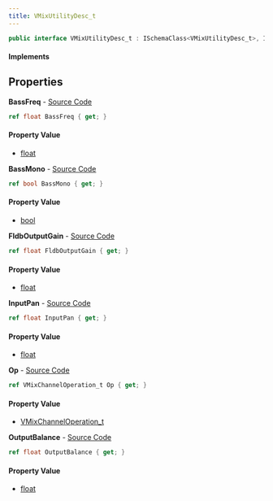 ```yaml
---
title: VMixUtilityDesc_t
---
```


```csharp
public interface VMixUtilityDesc_t : ISchemaClass<VMixUtilityDesc_t>, ISchemaField, ISchemaClass, INativeHandle
```

#### Implements

## Properties

**BassFreq** - [Source Code](https://github.com/swiftly-solution/swiftlys2/blob/main/managed/src/SwiftlyS2.Generated/Schemas/Interfaces/VMixUtilityDesc_t.cs#L26)

```csharp
ref float BassFreq { get; }
```

#### Property Value

- [float](https://learn.microsoft.com/dotnet/api/system.single)

**BassMono** - [Source Code](https://github.com/swiftly-solution/swiftlys2/blob/main/managed/src/SwiftlyS2.Generated/Schemas/Interfaces/VMixUtilityDesc_t.cs#L24)

```csharp
ref bool BassMono { get; }
```

#### Property Value

- [bool](https://learn.microsoft.com/dotnet/api/system.boolean)

**FldbOutputGain** - [Source Code](https://github.com/swiftly-solution/swiftlys2/blob/main/managed/src/SwiftlyS2.Generated/Schemas/Interfaces/VMixUtilityDesc_t.cs#L22)

```csharp
ref float FldbOutputGain { get; }
```

#### Property Value

- [float](https://learn.microsoft.com/dotnet/api/system.single)

**InputPan** - [Source Code](https://github.com/swiftly-solution/swiftlys2/blob/main/managed/src/SwiftlyS2.Generated/Schemas/Interfaces/VMixUtilityDesc_t.cs#L18)

```csharp
ref float InputPan { get; }
```

#### Property Value

- [float](https://learn.microsoft.com/dotnet/api/system.single)

**Op** - [Source Code](https://github.com/swiftly-solution/swiftlys2/blob/main/managed/src/SwiftlyS2.Generated/Schemas/Interfaces/VMixUtilityDesc_t.cs#L16)

```csharp
ref VMixChannelOperation_t Op { get; }
```

#### Property Value

- [VMixChannelOperation_t](/docs/api/shared/schemadefinitions/vmixchanneloperation_t)

**OutputBalance** - [Source Code](https://github.com/swiftly-solution/swiftlys2/blob/main/managed/src/SwiftlyS2.Generated/Schemas/Interfaces/VMixUtilityDesc_t.cs#L20)

```csharp
ref float OutputBalance { get; }
```

#### Property Value

- [float](https://learn.microsoft.com/dotnet/api/system.single)

